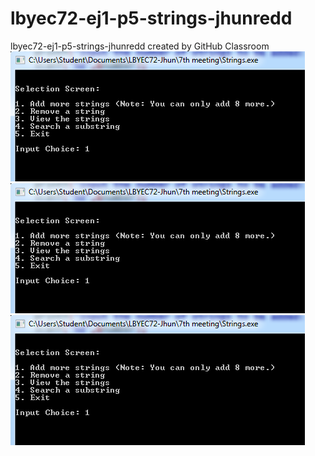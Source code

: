 # lbyec72-ej1-p5-strings-jhunredd
lbyec72-ej1-p5-strings-jhunredd created by GitHub Classroom
![](1.PNG)
![](1.PNG)
![](1.PNG)
